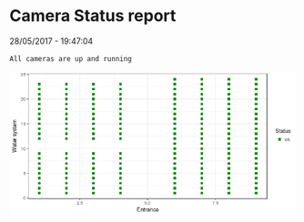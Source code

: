 Camera Status report
================
28/05/2017 - 19:47:04

    All cameras are up and running

![](camreport_files/figure-markdown_github/unnamed-chunk-2-1.png)
